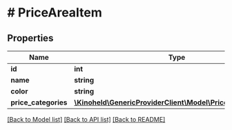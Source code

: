 # # PriceAreaItem

## Properties

Name | Type | Description | Notes
------------ | ------------- | ------------- | -------------
**id** | **int** |  |
**name** | **string** |  |
**color** | **string** |  | [optional]
**price_categories** | [**\Kinoheld\GenericProviderClient\Model\PriceCategoryItem[]**](PriceCategoryItem.md) |  |

[[Back to Model list]](../../README.md#models) [[Back to API list]](../../README.md#endpoints) [[Back to README]](../../README.md)
